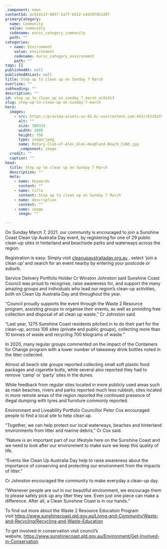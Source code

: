 ```yaml
---
_component: news
contentId: ac914137-985f-5aff-b412-e4d787051d97
primaryCategory:
  name: Community
  value: community
  codename: oursc_category_community
  path: ""
categories:
  - name: Environment
    value: environment
    codename: oursc_category_environment
    path: ""
tags: []
publishedAt: null
publishedAtLast: null
title: Step up to clean up on Sunday 7 March
overline: ""
subheading: ""
description: ""
id: step_up_to_clean_up_on_sunday_7_march_ac91413
slug: step-up-to-clean-up-on-sunday-7-march
hero:
  images:
    - src: https://preview-assets-us-01.kc-usercontent.com:443/c631baf8-1b46-001f-580c-d0001b68b4a8/df8bcedc-eef2-4f56-aae3-a1c6cdced4e7/Rotary-Club-of-Alex_Alex-Headland-Beach_CUAD.jpg
      alt: ""
      size: 380314
      width: 1008
      height: 756
      type: image/jpeg
      name: Rotary-Club-of-Alex_Alex-Headland-Beach_CUAD.jpg
      _component: image
  credit: ""
  caption: ""
head:
  title: Step up to clean up on Sunday 7 March
  description: ""
  meta:
    - name: keywords
      content: ""
    - name: title
      content: Step up to clean up on Sunday 7 March
    - name: description
      content: ""
    - name: image
      image: ""

---
```

On Sunday March 7, 2021, our community is encouraged to join a Sunshine Coast Clean Up Australia Day event, by registering for one of 29 public clean-up sites in hinterland and beachside parks and waterways across the region.

Registration is easy. Simply visit [cleanupaustraliaday.org.au](https://www.cleanupaustraliaday.org.au/join-a-clean-up)
, select ‘join a clean up’ and search for an event nearby by entering your postcode or suburb.

Service Delivery Portfolio Holder Cr Winston Johnston said Sunshine Coast Council was proud to recognise, raise awareness for, and support the many amazing groups and individuals who lead our region’s clean-up activities, both on Clean Up Australia Day and throughout the year.

“Council proudly supports the event through the Waste 2 Resource program, assisting groups to organise their events, as well as providing free collection and disposal of all clean up waste,” Cr Johnston said.

“Last year, 1275 Sunshine Coast residents pitched in to do their part for the clean-up, across 106 sites (private and public groups), collecting more than 10 tonnes of waste and recycling 700 kilograms of waste.”

In 2020, many regular groups commented on the impact of the Containers for Change program with a lower number of takeaway drink bottles noted in the litter collected.

Almost all beach site groups reported collecting small soft plastic food packages and cigarette butts, while several also reported they had to remove ‘camp’ or ‘party’ sites in the dunes.

While feedback from regular sites located in more publicly used areas such as main beaches, rivers and parks reported much less rubbish, sites located in more remote areas of the region reported the continued presence of illegal dumping with tyres and furniture commonly reported.

Environment and Liveability Portfolio Councillor Peter Cox encouraged people to find a local site to help clean up.

“Together, we can help protect our local waterways, beaches and hinterland environments from litter and marine debris,” Cr Cox said.

“Nature is an important part of our lifestyle here on the Sunshine Coast and we need to look after our environment to make sure we keep this quality of life.

“Events like Clean Up Australia Day help to raise awareness about the importance of conserving and protecting our environment from the impacts of litter.”

Cr Johnston encouraged the community to make everyday a clean-up day.

“Whenever people are out in our beautiful environment, we encourage them to please safely pick up any litter they see. Even just one piece can make a difference. After all, a Clean Sunshine Coast is in our hands.”

To find out more about the Waste 2 Resource Education Program visit <https://www.sunshinecoast.qld.gov.au/Living-and-Community/Waste-and-Recycling/Recycling-and-Waste-Education>


To get involved in conservation visit council’s website, <https://www.sunshinecoast.qld.gov.au/Environment/Get-Involved-in-Conservation>
